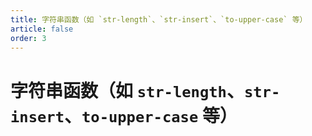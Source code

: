 ```yaml
---
title: 字符串函数（如 `str-length`、`str-insert`、`to-upper-case` 等）
article: false
order: 3
---
```

# 字符串函数（如 `str-length`、`str-insert`、`to-upper-case` 等）

